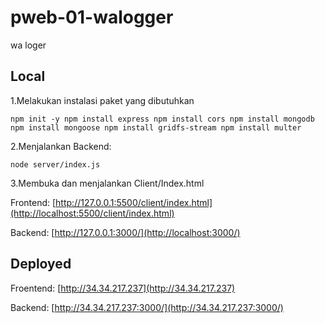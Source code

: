 # pweb-01-walogger
wa loger

## Local
1.Melakukan instalasi paket yang dibutuhkan

  `npm init -y
  npm install express
  npm install cors
  npm install mongodb
  npm install mongoose
  npm install gridfs-stream
  npm install multer`

2.Menjalankan Backend:

  `node server/index.js`

3.Membuka dan menjalankan Client/Index.html

  Frontend: [http://127.0.0.1:5500/client/index.html](http://localhost:5500/client/index.html)

  Backend: [http://127.0.0.1:3000/](http://localhost:3000/)

## Deployed
  Froentend: [http://34.34.217.237](http://34.34.217.237)
  
  Backend: [http://34.34.217.237:3000/](http://34.34.217.237:3000/)
